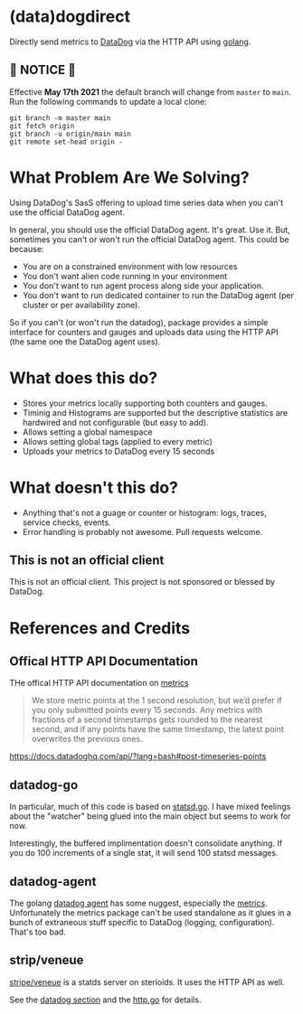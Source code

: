 # (data)dogdirect

Directly send metrics to [DataDog](https://www.datadoghq.com/) via the HTTP API using [golang](https://golang.org).

## :rotating_light: NOTICE :rotating_light:

Effective **May 17th 2021** the default branch will change from `master` to `main`. Run the following commands to update a local clone:
```
git branch -m master main
git fetch origin
git branch -u origin/main main
git remote set-head origin -
```

# What Problem Are We Solving?

Using DataDog's SasS offering to upload time series data when you can't use the official DataDog agent.

In general, you should use the official DataDog agent.  It's great.  Use it.  But, sometimes you can't or won't run the official DataDog agent.  This could be because:

* You are on a constrained environment with low resources
* You don't want alien code running in your environment
* You don't want to run agent process along side your application.
* You don't want to run dedicated container to run the DataDog agent (per cluster or per availability zone).

So if you can't (or won't run the datadog), package provides a simple interface for counters and gauges and uploads data using the HTTP API (the same one the DataDog agent uses).

# What does this do?

* Stores your metrics locally supporting both counters and gauges.
* Timinig and Histograms are supported but the descriptive statistics are hardwired and not configurable (but easy to add).
* Allows setting a global namespace
* Allows setting global tags (applied to every metric)
* Uploads your metrics to DataDog every 15 seconds

# What doesn't this do?

* Anything that's not a guage or counter or histogram: logs, traces, service checks, events.
* Error handling is probably not awesome.  Pull requests welcome.

## This is not an official client

This is not an official client.  This project is not sponsored or blessed by DataDog.

# References and Credits

## Offical HTTP API Documentation

THe offical HTTP API documentation on [metrics](https://docs.datadoghq.com/api/?lang=bash#metrics)

> We store metric points at the 1 second resolution, but we’d prefer if you only submitted points every 15 seconds. Any metrics with fractions of a second timestamps gets rounded to the nearest second, and if any points have the same timestamp, the latest point overwrites the previous ones.

https://docs.datadoghq.com/api/?lang=bash#post-timeseries-points

## datadog-go

In particular, much of this code is based on [statsd.go](https://github.com/DataDog/datadog-go/blob/master/statsd/statsd.go).   I have mixed feelings about the "watcher" being glued into the main object but seems to work for now.

Interestingly, the buffered implimentation doesn't consolidate anything.  If you do 100 increments of a single stat, it will send 100 statsd messages.

## datadog-agent

The golang [datadog agent](https://github.com/DataDog/datadog-agent) has some nuggest, especially the [metrics](https://github.com/DataDog/datadog-agent/tree/master/pkg/metrics).  Unfortunately the metrics package can't be used standalone as it glues in a bunch of extraneous stuff specific to DataDog (logging, configuration).  That's too bad.

## strip/veneue

[stripe/veneue](https://github.com/stripe/veneur) is a statds server on sterioids.  It uses the HTTP API as well.

See the [datadog section]( https://github.com/stripe/veneur/tree/master/sinks/datadog) and the [http.go](https://github.com/stripe/veneur/blob/master/http/http.go) for details.
